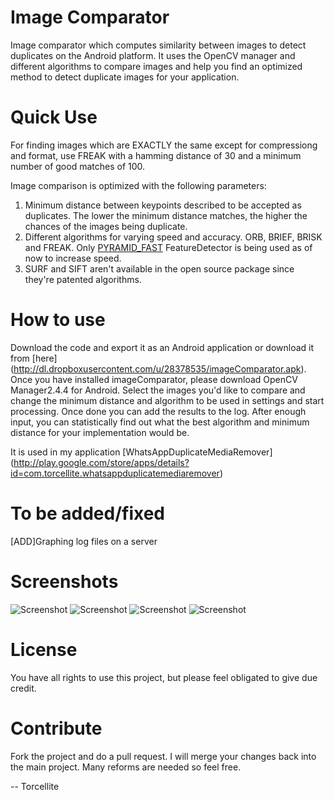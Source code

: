# Image Comparator

Image comparator which computes similarity between images to detect duplicates on the Android platform. It uses the OpenCV manager and different algorithms to compare images and help you find an optimized method to detect duplicate images for your application.

# Quick Use
For finding images which are EXACTLY the same except for compressiong and format, use FREAK with a hamming distance of 30 and a minimum number of good matches of 100.

Image comparison is optimized with the following parameters:
1. Minimum distance between keypoints described to be accepted as duplicates. The lower the minimum distance matches, the higher the chances of the images being duplicate.
2. Different algorithms for varying speed and accuracy. ORB, BRIEF, BRISK and FREAK. Only [PYRAMID_FAST](http://computer-vision-talks.com/2011/01/comparison-of-the-opencvs-feature-detection-algorithms-2/) FeatureDetector is being used as of now to increase speed.
3. SURF and SIFT aren't available in the open source package since they're patented algorithms.

# How to use

Download the code and export it as an Android application or download it from [here] (http://dl.dropboxusercontent.com/u/28378535/imageComparator.apk). Once you have installed imageComparator, please download OpenCV Manager2.4.4 for Android.
Select the images you'd like to compare and change the minimum distance and algorithm to be used in settings and start processing. Once done you can add the results to the log. After enough input, you can statistically find out what the best algorithm and minimum distance for your implementation would be.

It is used in my application [WhatsAppDuplicateMediaRemover] (http://play.google.com/store/apps/details?id=com.torcellite.whatsappduplicatemediaremover)

# To be added/fixed 
 [ADD]Graphing log files on a server

# Screenshots

![Screenshot](http://github.com/torcellite/imageComparator/raw/master/screenshot.png)
![Screenshot](http://github.com/torcellite/imageComparator/raw/master/screenshot1.png)
![Screenshot](http://github.com/torcellite/imageComparator/raw/master/screenshot2.png)
![Screenshot](http://github.com/torcellite/imageComparator/raw/master/screenshot3.png)
# License

You have all rights to use this project, but please feel obligated to give due credit.

# Contribute

Fork the project and do a pull request. I will merge your changes back into the main project. Many reforms are needed so feel free.


--
Torcellite